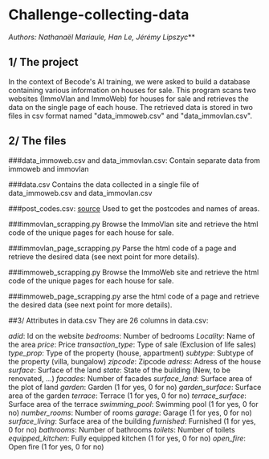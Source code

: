 # Challenge-collecting-data

_Authors: Nathanaël Mariaule, Han Le, Jérémy Lipszyc_**

## 1/ The project

In the context of Becode's AI training, we were asked to build a database containing various information on houses for sale.
This program scans two websites (ImmoVlan and ImmoWeb) for houses for sale and retrieves the data on the single page of each house.
The retrieved data is stored in two files in csv format named "data_immoweb.csv" and "data_immovlan.csv".

## 2/ The files

###data_immoweb.csv and data_immovlan.csv:
Contain separate data from immoweb and immovlan

###data.csv
Contains the data collected in a single file of data_immoweb.csv and data_immovlan.csv

###post_codes.csv: [source](https://public.opendatasoft.com/explore/dataset/liste-des-codes-postaux-belges-fr/table/?flg=fr)
Used to get the postcodes and names of areas.

###immovlan_scrapping.py
Browse the ImmoVlan site and retrieve the html code of the unique pages for each house for sale.

###immovlan_page_scrapping.py
Parse the html code of a page and retrieve the desired data (see next point for more details).

###immoweb_scrapping.py
Browse the ImmoWeb site and retrieve the html code of the unique pages for each house for sale.

###immoweb_page_scrapping.py
arse the html code of a page and retrieve the desired data (see next point for more details).


##3/ Attributes in data.csv
They are 26 columns in data.csv:

*adid*: Id on the website
*bedrooms*: Number of bedrooms
*Locality*: Name of the area
*price*: Price
*transaction_type*: Type of sale (Exclusion of life sales)
*type_prop*: Type of the property (house, appartment)
*subtype*: Subtype of the property (villa, bungalow)
*zipcode*: Zipcode
*adress*: Adress of the house
*surface*: Surface of the land
*state*: State of the building (New, to be renovated, ...)
*facades*: Number of facades
*surface_land*: Surface area of the plot of land
*garden*: Garden (1 for yes, 0 for no)
*garden_surface*: Surface area of the garden
*terrace*: Terrace (1 for yes, 0 for no) 
*terrace_surface*: Surface area of the terrace
*swimming_pool*: Swimming pool (1 for yes, 0 for no) 
*number_rooms*: Number of rooms
*garage*: Garage (1 for yes, 0 for no)
*surface_living*: Surface area of the building
*furnished*: Furnished (1 for yes, 0 for no)
*bathrooms*: Number of bathrooms
*toilets*: Number of toilets
*equipped_kitchen*: Fully equipped kitchen (1 for yes, 0 for no)
*open_fire*: Open fire (1 for yes, 0 for no)
